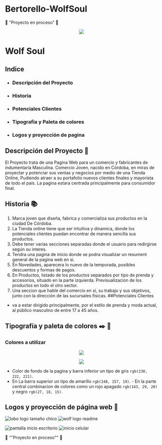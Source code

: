 # Bertorello-WolfSoul
:construction: "Proyecto en proceso" :construction:

<p align="center">
   <img src="https://user-images.githubusercontent.com/111317302/184967631-e13fd995-3c27-40af-922e-0369a3e989da.jpg"/><p/>
 
 # Wolf Soul 

## Indice

- ### Descripción del Proyecto
- ### Historia
- ### Potenciales Clientes
- ### Tipografía y Paleta de colores
- ### Logos y proyección de pagina

## Descripción del Proyecto :wolf:

El Proyecto trata de una Pagina Web para un comercio y fabricantes de indumentaria Masculina. Comercio Joven, nacido en Córdoba, en miras de proyectar y potenciar sus ventas y negocios por medio de una Tienda Online, Pudiendo atraer a su portafolio nuevos clientes finales y mayorista de todo el país. La pagina estara centrada principalmente para consumidor final.

## Historia :books:

1. Marca joven que diseña, fabrica y comercializa sus productos en la ciudad De Córdoba.
2. La Tienda online tiene que ser intuitiva y dinamica, donde los potenciales clientes puedan encontrar de manera sencilla sus productos.
3. Debe tener varias secciones separadas donde el usuario para redirgirse según su interes.
4. Tendra una pagina de inicio donde se podra visualizar un resument general de la pagina web en si.
5. En Novedades, aparecera lo nuevo de la temporada, posibles descuentos y formas de pagos.
6. En Productos,  listado de los productos separados por tipo de prenda y accesorios, situado en la parte izquierda. Previsualizacion de los productos en todo el otro sector.
7. Una seccion que hable del comercio en sí, su trabajo y sus objetivos, junto con la dirección de las sucursales físicas.
##Potenciales Clientes

- va a estar dirigido principalmente, por el estilo de prenda y moda actual, al público masculino de entre 17 a 45 años. 

## Tipografía y paleta de colores :black_nib: :art:



### Colores a utilizar
<p align="center"> <img src= "https://user-images.githubusercontent.com/111317302/184988533-4111f0a7-bdd1-46ab-8606-43d2b0fafbc9.png"/></p>
<p align="center"> <img src="https://user-images.githubusercontent.com/111317302/184991979-5bb6d1f6-2ea7-4758-aeaa-49ad41b9326b.jpg"/>

- Color de fondo de la pagina y barra inferior un tipo de gris `rgb(230, 222, 221)`.
- En La barra superior un tipo de amarillo `rgb(248, 157, 19)`. - En la parte central combinacion de colores como un rojo apagado `rgb(143, 29, 20)` y negro `rgb(27, 18, 15)`.
   
## Logos y proyección de página web :gem:
     
![lobo logo tamaño chico](https://user-images.githubusercontent.com/111317302/184993994-1cacba30-b53b-41d3-a5bf-ffb892c5ece4.png)
![wolf logo readme](https://user-images.githubusercontent.com/111317302/184994215-8b24ee20-7adf-4095-abe4-262979903952.jpg)

   ![pantalla inicio escritorio](https://user-images.githubusercontent.com/111317302/184994585-fed19c7c-541b-4783-8b05-3db2dab7db46.jpg)
   ![inicio celular](https://user-images.githubusercontent.com/111317302/184995330-34496b45-c09b-4f36-9347-41ce06e04bb9.jpg)

   :construction: ""Proyecto en proceso"" :construction:

